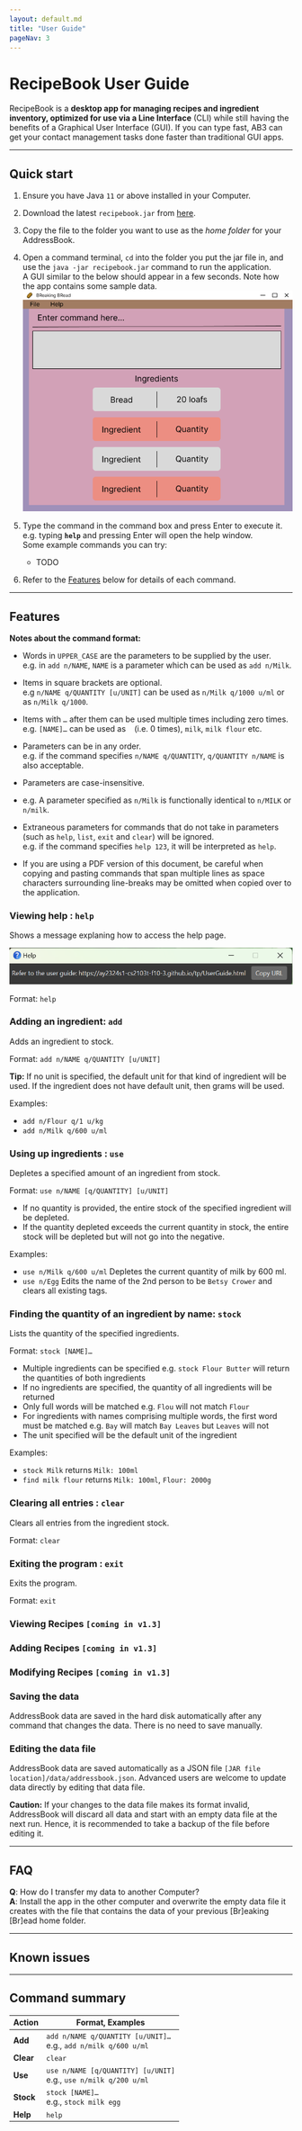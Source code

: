 ```yaml
---
layout: default.md
title: "User Guide"
pageNav: 3
---
```


# RecipeBook User Guide

RecipeBook is a **desktop app for managing recipes and ingredient inventory, optimized for use via a  Line Interface** (CLI) while still having the benefits of a Graphical User Interface (GUI). If you can type fast, AB3 can get your contact management tasks done faster than traditional GUI apps.

<!-- * Table of Contents -->
<page-nav-print />

--------------------------------------------------------------------------------------------------------------------

## Quick start

1. Ensure you have Java `11` or above installed in your Computer.

1. Download the latest `recipebook.jar` from [here](https://github.com/se-edu/addressbook-level3/releases).

1. Copy the file to the folder you want to use as the _home folder_ for your AddressBook.

1. Open a command terminal, `cd` into the folder you put the jar file in, and use the `java -jar recipebook.jar` command to run the application.<br>
   A GUI similar to the below should appear in a few seconds. Note how the app contains some sample data.<br>
   ![Ui](images/Ui.png)

1. Type the command in the command box and press Enter to execute it. e.g. typing **`help`** and pressing Enter will open the help window.<br>
   Some example commands you can try:

    * TODO

1. Refer to the [Features](#features) below for details of each command.

--------------------------------------------------------------------------------------------------------------------

## Features

<box type="info" seamless>

**Notes about the command format:**<br>

* Words in `UPPER_CASE` are the parameters to be supplied by the user.<br>
  e.g. in `add n/NAME`, `NAME` is a parameter which can be used as `add n/Milk`.

* Items in square brackets are optional.<br>
  e.g `n/NAME q/QUANTITY [u/UNIT]` can be used as `n/Milk q/1000 u/ml` or as `n/Milk q/1000`.

* Items with `…`​ after them can be used multiple times including zero times.<br>
  e.g. `[NAME]…​` can be used as ` ` (i.e. 0 times), `milk`, `milk flour` etc.

* Parameters can be in any order.<br>
  e.g. if the command specifies `n/NAME q/QUANTITY`, `q/QUANTITY n/NAME` is also acceptable.

* Parameters are case-insensitive.
* e.g. A parameter specified as `n/Milk` is functionally identical to `n/MILK` or `n/milk`.

* Extraneous parameters for commands that do not take in parameters (such as `help`, `list`, `exit` and `clear`) will be ignored.<br>
  e.g. if the command specifies `help 123`, it will be interpreted as `help`.

* If you are using a PDF version of this document, be careful when copying and pasting commands that span multiple lines as space characters surrounding line-breaks may be omitted when copied over to the application.
  </box>

### Viewing help : `help`

Shows a message explaning how to access the help page.

![help message](images/helpMessage.png)

Format: `help`

### Adding an ingredient: `add`

Adds an ingredient to stock.

Format: `add n/NAME q/QUANTITY [u/UNIT]`

<box type="tip" seamless>

**Tip:** If no unit is specified, the default unit for that kind of ingredient will be used. If the ingredient does not have default unit, then grams will be used.
</box>

Examples:
* `add n/Flour q/1 u/kg`
* `add n/Milk q/600 u/ml`
### Using up ingredients : `use`

Depletes a specified amount of an ingredient from stock.

Format: `use n/NAME [q/QUANTITY] [u/UNIT]`

* If no quantity is provided, the entire stock of the specified ingredient will be depleted.
* If the quantity depleted exceeds the current quantity in stock, the entire stock will be depleted but will not go into the negative.

Examples:
*  `use n/Milk q/600 u/ml` Depletes the current quantity of milk by 600 ml.
*  `use n/Egg` Edits the name of the 2nd person to be `Betsy Crower` and clears all existing tags.

### Finding the quantity of an ingredient by name: `stock`

Lists the quantity of the specified ingredients.

Format: `stock [NAME]…​`

* Multiple ingredients can be specified e.g. `stock Flour Butter` will return the quantities of both ingredients
* If no ingredients are specified, the quantity of all ingredients will be returned
* Only full words will be matched e.g. `Flou` will not match `Flour`
* For ingredients with names comprising multiple words, the first word must be matched e.g. `Bay` will match `Bay Leaves` but `Leaves` will not
* The unit specified will be the default unit of the ingredient

Examples:
* `stock Milk` returns `Milk: 100ml`
* `find milk flour` returns `Milk: 100ml`, `Flour: 2000g`<br>

### Clearing all entries : `clear`

Clears all entries from the ingredient stock.

Format: `clear`

### Exiting the program : `exit`

Exits the program.

Format: `exit`

### Viewing Recipes `[coming in v1.3]`

### Adding Recipes `[coming in v1.3]`

### Modifying Recipes `[coming in v1.3]`

### Saving the data

AddressBook data are saved in the hard disk automatically after any command that changes the data. There is no need to save manually.

### Editing the data file

AddressBook data are saved automatically as a JSON file `[JAR file location]/data/addressbook.json`. Advanced users are welcome to update data directly by editing that data file.

<box type="warning" seamless>

**Caution:**
If your changes to the data file makes its format invalid, AddressBook will discard all data and start with an empty data file at the next run.  Hence, it is recommended to take a backup of the file before editing it.
</box>

--------------------------------------------------------------------------------------------------------------------

## FAQ

**Q**: How do I transfer my data to another Computer?<br>
**A**: Install the app in the other computer and overwrite the empty data file it creates with the file that contains the data of your previous [Br]eaking [Br]ead home folder.

--------------------------------------------------------------------------------------------------------------------

## Known issues
--------------------------------------------------------------------------------------------------------------------

## Command summary

| Action    | Format, Examples                                                      |
|-----------|-----------------------------------------------------------------------|
| **Add**   | `add n/NAME q/QUANTITY [u/UNIT]…​` <br> e.g., `add n/milk q/600 u/ml` |
| **Clear** | `clear`                                                               |
| **Use**   | `use n/NAME [q/QUANTITY] [u/UNIT]`<br> e.g., `use n/milk q/200 u/ml`  |
| **Stock** | `stock [NAME]…​`<br> e.g., `stock milk egg`                           |
| **Help**  | `help`                                                                |
